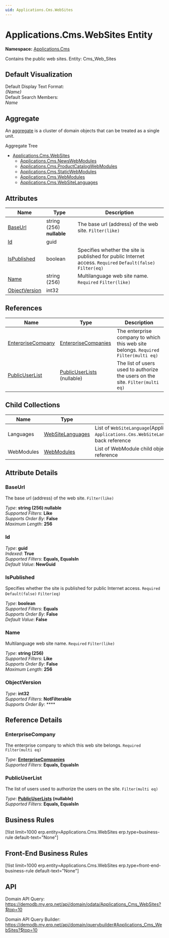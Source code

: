 ```yaml
---
uid: Applications.Cms.WebSites
---
```

# Applications.Cms.WebSites Entity

**Namespace:** [Applications.Cms](Applications.Cms.md)  

Contains the public web sites. Entity: Cms_Web_Sites

## Default Visualization
Default Display Text Format:  
_{Name}_  
Default Search Members:  
_Name_  

## Aggregate
An [aggregate](https://docs.erp.net/tech/advanced/concepts/aggregates.html) is a cluster of domain objects that can be treated as a single unit.  

Aggregate Tree  
* [Applications.Cms.WebSites](Applications.Cms.WebSites.md)  
  * [Applications.Cms.NewsWebModules](Applications.Cms.NewsWebModules.md)  
  * [Applications.Cms.ProductCatalogWebModules](Applications.Cms.ProductCatalogWebModules.md)  
  * [Applications.Cms.StaticWebModules](Applications.Cms.StaticWebModules.md)  
  * [Applications.Cms.WebModules](Applications.Cms.WebModules.md)  
  * [Applications.Cms.WebSiteLanguages](Applications.Cms.WebSiteLanguages.md)  

## Attributes

| Name | Type | Description |
| ---- | ---- | --- |
| [BaseUrl](Applications.Cms.WebSites.md#baseurl) | string (256) __nullable__ | The base url (address) of the web site. `Filter(like)` 
| [Id](Applications.Cms.WebSites.md#id) | guid |  
| [IsPublished](Applications.Cms.WebSites.md#ispublished) | boolean | Specifies whether the site is published for public Internet access. `Required` `Default(false)` `Filter(eq)` 
| [Name](Applications.Cms.WebSites.md#name) | string (256) | Multilanguage web site name. `Required` `Filter(like)` 
| [ObjectVersion](Applications.Cms.WebSites.md#objectversion) | int32 |  

## References

| Name | Type | Description |
| ---- | ---- | --- |
| [EnterpriseCompany](Applications.Cms.WebSites.md#enterprisecompany) | [EnterpriseCompanies](General.EnterpriseCompanies.md) | The enterprise company to which this web site belongs. `Required` `Filter(multi eq)` |
| [PublicUserList](Applications.Cms.WebSites.md#publicuserlist) | [PublicUserLists](Systems.External.PublicUserLists.md) (nullable) | The list of users used to authorize the users on the site. `Filter(multi eq)` |

## Child Collections

| Name | Type | Description |
| ---- | ---- | --- |
| Languages | [WebSiteLanguages](Applications.Cms.WebSiteLanguages.md) | List of `WebSiteLanguage`(Applications.Cms.WebSiteLanguages.md) child objects, based on the `Applications.Cms.WebSiteLanguage.WebSite`(Applications.Cms.WebSiteLanguages.md#website) back reference 
| WebModules | [WebModules](Applications.Cms.WebModules.md) | List of WebModule child objects, based on the Applications.Cms.WebModule.WebSite back reference 


## Attribute Details

### BaseUrl

The base url (address) of the web site. `Filter(like)`

_Type_: **string (256) __nullable__**  
_Supported Filters_: **Like**  
_Supports Order By_: **False**  
_Maximum Length_: **256**  

### Id

_Type_: **guid**  
_Indexed_: **True**  
_Supported Filters_: **Equals, EqualsIn**  
_Default Value_: **NewGuid**  

### IsPublished

Specifies whether the site is published for public Internet access. `Required` `Default(false)` `Filter(eq)`

_Type_: **boolean**  
_Supported Filters_: **Equals**  
_Supports Order By_: **False**  
_Default Value_: **False**  

### Name

Multilanguage web site name. `Required` `Filter(like)`

_Type_: **string (256)**  
_Supported Filters_: **Like**  
_Supports Order By_: **False**  
_Maximum Length_: **256**  

### ObjectVersion

_Type_: **int32**  
_Supported Filters_: **NotFilterable**  
_Supports Order By_: ****  


## Reference Details

### EnterpriseCompany

The enterprise company to which this web site belongs. `Required` `Filter(multi eq)`

_Type_: **[EnterpriseCompanies](General.EnterpriseCompanies.md)**  
_Supported Filters_: **Equals, EqualsIn**  

### PublicUserList

The list of users used to authorize the users on the site. `Filter(multi eq)`

_Type_: **[PublicUserLists](Systems.External.PublicUserLists.md) (nullable)**  
_Supported Filters_: **Equals, EqualsIn**  



## Business Rules

[!list limit=1000 erp.entity=Applications.Cms.WebSites erp.type=business-rule default-text="None"]

## Front-End Business Rules

[!list limit=1000 erp.entity=Applications.Cms.WebSites erp.type=front-end-business-rule default-text="None"]

## API

Domain API Query:
<https://demodb.my.erp.net/api/domain/odata/Applications_Cms_WebSites?$top=10>

Domain API Query Builder:
<https://demodb.my.erp.net/api/domain/querybuilder#Applications_Cms_WebSites?$top=10>

